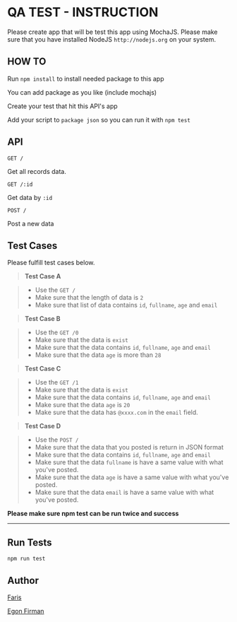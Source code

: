 QA TEST - INSTRUCTION
===================

Please create app that will be test this app using MochaJS. Please make sure that you have installed NodeJS `http://nodejs.org` on your system.

HOW TO
-------------------

Run `npm install` to install needed package to this app

You can add package as you like (include mochajs)

Create your test that hit this API's app

Add your script to `package json` so you can run it with ` npm test `

API 
-------------------

`GET /`

Get all records data.

`GET /:id`

Get data by `:id`

`POST /`

Post a new data 

Test Cases
-------------------

Please fulfill test cases below.

> **Test Case A**

> - Use the `GET /`
> - Make sure that the length of data is `2`
> - Make sure that list of data contains `id`, `fullname`, `age` and `email`

> **Test Case B**

> - Use the `GET /0`
> - Make sure that the data is `exist`
> - Make sure that the data contains `id`, `fullname`, `age` and `email`
> - Make sure that the data `age` is more than `28`

> **Test Case C**

> - Use the `GET /1`
> - Make sure that the data is `exist`
> - Make sure that the data contains `id`, `fullname`, `age` and `email`
> - Make sure that the data `age` is `20`
> - Make sure that the data has `@xxxx.com` in the `email` field.

> **Test Case D**

> - Use the `POST /`
> - Make sure that the data that you posted is return in JSON format
> - Make sure that the data contains `id`, `fullname`, `age` and `email`
> - Make sure that the data `fullname` is have a same value with what you've posted.
> - Make sure that the data `age` is have a same value with what you've posted.
> - Make sure that the data `email` is have a same value with what you've posted.

**Please make sure npm test can be run twice and success**

----------


Run Tests
---------
  `npm run test`


Author
---------

[Faris](faris@amartha.com)

[Egon Firman](egon.firman@amartha.com)
